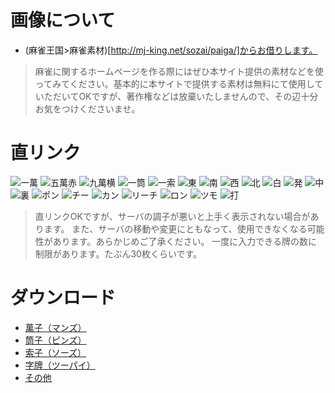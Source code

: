 # 画像について
* (麻雀王国>麻雀素材)[http://mj-king.net/sozai/paiga/]からお借りします。

> 麻雀に関するホームページを作る際にはぜひ本サイト提供の素材などを使ってみてください。基本的に本サイトで提供する素材は無料にて使用していただいてOKですが、著作権などは放棄いたしませんので、その辺十分お気をつけくださいませ。

# 直リンク
![一萬](http://mj-king.net/sozai/paiga/images/p_ms1_1.gif)
![五萬赤](http://mj-king.net/sozai/paiga/images/p_ms5_1_red.gif)
![九萬横](http://www.mj-king.net/sozai/paiga/images/p_ms9_3.gif)
![一筒](http://mj-king.net/sozai/paiga/images/p_ps1_1.gif)
![一索](http://mj-king.net/sozai/paiga/images/p_ss1_1.gif)
![東](http://mj-king.net/sozai/paiga/images/p_ji_e_1.gif)
![南](http://mj-king.net/sozai/paiga/images/p_ji_s_1.gif)
![西](http://mj-king.net/sozai/paiga/images/p_ji_w_1.gif)
![北](http://mj-king.net/sozai/paiga/images/p_ji_n_1.gif)
![白](http://mj-king.net/sozai/paiga/images/p_no_1.gif)
![発](http://mj-king.net/sozai/paiga/images/p_ji_h_1.gif)
![中](http://mj-king.net/sozai/paiga/images/p_ji_c_1.gif)
![裏](http://mj-king.net/sozai/paiga/images/p_bk_1.gif)
![ポン](http://www.mj-king.net/sozai/paiga/images/c_pon.gif)
![チー](http://www.mj-king.net/sozai/paiga/images/c_chi.gif)
![カン](http://www.mj-king.net/sozai/paiga/images/c_kan.gif)
![リーチ](http://www.mj-king.net/sozai/paiga/images/c_reach.gif)
![ロン](http://www.mj-king.net/sozai/paiga/images/c_ron.gif)
![ツモ](http://www.mj-king.net/sozai/paiga/images/c_tsumo.gif)
![打](http://www.mj-king.net/sozai/paiga/images/c_da.gif)

> 直リンクOKですが、サーバの調子が悪いと上手く表示されない場合があります。
> また、サーバの移動や変更にともなって、使用できなくなる可能性があります。あらかじめご了承ください。
> 一度に入力できる牌の数に制限があります。たぶん30枚くらいです。

# ダウンロード
* [萬子（マンズ）](http://mj-king.net/sozai/download/manzu2.html)
* [筒子（ピンズ）](http://mj-king.net/sozai/download/pinzu2.html)
* [索子（ソーズ）](http://mj-king.net/sozai/download/sozu2.html)
* [字牌（ツーパイ）](http://mj-king.net/sozai/download/tupai2.html)
* [その他](http://mj-king.net/sozai/download/else.html)
